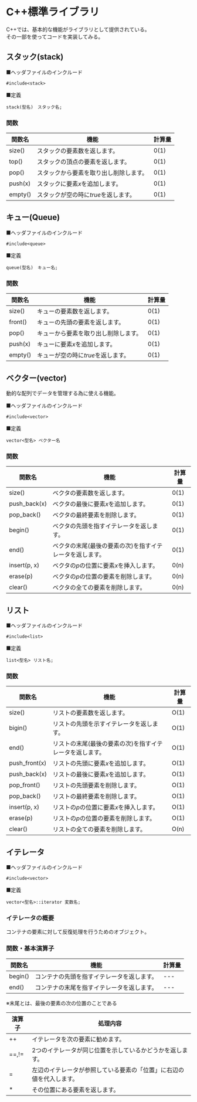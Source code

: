 # C++標準ライブラリ
C++では、基本的な機能がライブラリとして提供されている。  
その一部を使ってコードを実装してみる。

## スタック(stack)
■ヘッダファイルのインクルード
```
#include<stack>
```
■定義
```
stack(型名)　スタック名;
```
### 関数
|関数名|機能|計算量|
|------|----|----|
|size()|スタックの要素数を返します。|0(1)|
|top()|スタックの頂点の要素を返します。|0(1)|
|pop()|スタックから要素を取り出し削除します。|0(1)|
|push(x)|スタックに要素*x*を追加します。|0(1)|
|empty()|スタックが空の時に*true*を返します。|0(1)|

## キュー(Queue)
■ヘッダファイルのインクルード
```
#include<queue>
```
■定義
```
queue(型名)　キュー名;
```
### 関数
|関数名|機能|計算量|
|------|----|----|
|size()|キューの要素数を返します。|0(1)|
|front()|キューの先頭の要素を返します。|0(1)|
|pop()|キューから要素を取り出し削除します。|0(1)|
|push(x)|キューに要素*x*を追加します。|0(1)|
|empty()|キューが空の時に*true*を返します。|0(1)|

## ベクター(vector)
動的な配列でデータを管理する為に使える機能。

■ヘッダファイルのインクルード
```
#include<vector>
```
■定義
```
vector<型名> ベクター名
```

### 関数
|関数名|機能|計算量|
|------|----|----|
|size()|ベクタの要素数を返します。|0(1)|
|push_back(x)|ベクタの最後に要素*x*を追加します。|0(1)|
|pop_back()|ベクタの最終要素を削除します。|0(1)|
|begin()|ベクタの先頭を指すイテレータを返します。|0(1)|
|end()|ベクタの末尾(最後の要素の次)を指すイテレータを返します。|0(1)|
|insert(p, x)|ベクタの*p*の位置に要素*x*を挿入します。|0(n)|
|erase(p)|ベクタの*p*の位置の要素を削除します。|0(n)|
|clear()|ベクタの全ての要素を削除します。|0(n)|

## リスト
■ヘッダファイルのインクルード
```
#include<list>
```
■定義
```
list<型名> リスト名;
```

### 関数
|関数名|機能|計算量|
|------|----|----|
|size()|リストの要素数を返します。|O(1)|
|bigin()|リストの先頭を示すイテレータを返します。|O(1)|
|end()|リストの末尾(最後の要素の次)を指すイテレータを返します。|O(1)|
|push_front(x)|リストの先頭に要素*x*を追加します。|O(1)|
|push_back(x)|リストの最後に要素*x*を追加します。|O(1)|
|pop_front()|リストの先頭要素を削除します。|O(1)|
|pop_back()|リストの最終要素を削除します。|O(1)|
|insert(p, x)|リストの*p*の位置に要素*x*を挿入します。|O(1)|
|erase(p)|リストの*p*の位置の要素を削除します。|O(1)|
|clear()|リストの全ての要素を削除します。|O(n)|

## イテレータ
■ヘッダファイルのインクルード
```
#include<vector>
```
■定義
```
vector<型名>::iterator 変数名;
```

### イテレータの概要
コンテナの要素に対して反復処理を行うためのオブジェクト。


### 関数・基本演算子
|関数名|機能|計算量|
|------|----|----|
|begin()|コンテナの先頭を指すイテレータを返します。|---|
|end()|コンテナの末尾を指すイテレータを返します。|---|
※末尾とは、最後の要素の次の位置のことである

|演算子|処理内容|
|----|----|
| ++ |イテレータを次の要素に勧めます。|
| ==,!=|2つのイテレータが同じ位置を示しているかどうかを返します。|
| =|左辺のイテレータが参照している要素の「位置」に右辺の値を代入します。|
| *|その位置にある要素を返します。|
